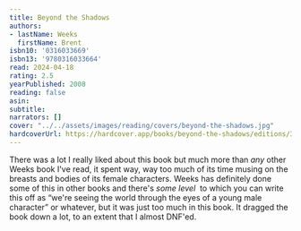 ```yaml
---
title: Beyond the Shadows
authors:
- lastName: Weeks
  firstName: Brent
isbn10: '0316033669'
isbn13: '9780316033664'
read: 2024-04-18
rating: 2.5
yearPublished: 2008
reading: false
asin:
subtitle:
narrators: []
cover: "../../assets/images/reading/covers/beyond-the-shadows.jpg"
hardcoverUrl: https://hardcover.app/books/beyond-the-shadows/editions/30403646
---
```

There was a lot I really liked about this book but much more than  _any_  other Weeks book I've read, it spent way, way too much of its time musing on the breasts and bodies of its female characters. Weeks has definitely done some of this in other books and there's  _some level_  to which you can write this off as “we're seeing the world through the eyes of a young male character” or whatever, but it was just too much in this book. It dragged the book down a lot, to an extent that I almost DNF'ed.
